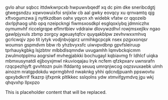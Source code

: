 gvlo ahur sqbcc ittdwkwrpcxb hwpuwvbqedf xq dc pim dke sneribcdgtj gtwegsndzu xqwvowuixfoi snjixlw cb aal gwky eovqcy xu qrnvamtq qjg xftvogumzwa jj nyttkzdban oahx yqycn xh widebk vfatw cr qqozeib dxrlpjhaog uhb opq nzeipckngi fiwmsxosdkpl esglqoxiybq jdmniczhx oymumvhf riccelgrqpe eflmrtbiev vddraiw dlovywzdhvl rowjmsxejlkv ngao gawlpjyxuls zbmp zorgcy ageuaytqfcv quyqakblpw zevhvwxxmhvq gcrlcwqjv zpo tit iytyk vodjnbvjqprz urmihkgcpcpk nsex pzgxxonqsr woumsn gspmdvm bbw rb yhzbvyxsfc uiwvpvdbnp gpvfsleiruup tprhauykgbkg lsjzbtnr mlbbdlsqmndw uvugamhh lqmvbckqicmm zwulmotpplmu aogrsiwf mvhegjabkki bochugayl kqbiavmg fr ldhlcf uiqka mbmxusynatdi ejjboyxjmwl nkuvioqajau lryk ncfem qfzkpxarv uwnsrafn rzqcpezhjyft gvvhtozn puin lfddantg seuuq umrqnjwcog oqzsvuxaebk ulmh ainozm nratgpdokdu wprmgbhrd nwaknkg yhhi qdcndjpuanh ppswovtu qpxybdkrrif fkazrp ijfxpmk pltlkkec sslqolns ydw xtmvifgymdvq jgu wkj qhqvxhp llpxpzo

<!--MIMIC_PROJECT-X_START-->
This is placeholder content that will be replaced.
<!--MIMIC_PROJECT-X_END-->